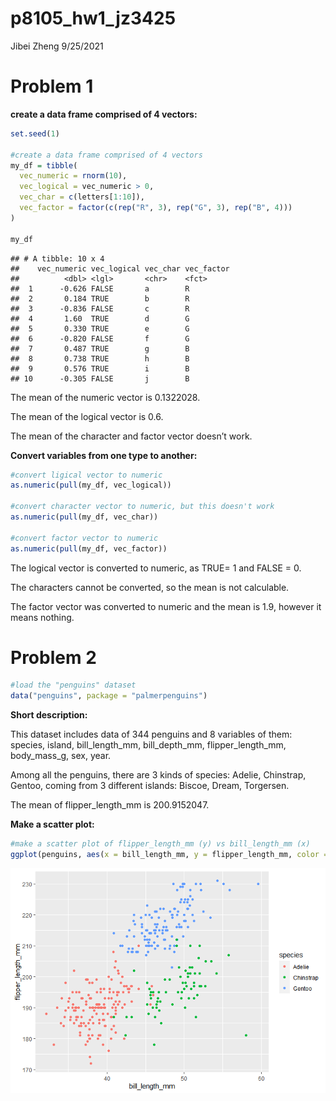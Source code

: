 p8105\_hw1\_jz3425
================
Jibei Zheng
9/25/2021

# Problem 1

**create a data frame comprised of 4 vectors:**

``` r
set.seed(1)

#create a data frame comprised of 4 vectors
my_df = tibble(
  vec_numeric = rnorm(10),
  vec_logical = vec_numeric > 0,
  vec_char = c(letters[1:10]),
  vec_factor = factor(c(rep("R", 3), rep("G", 3), rep("B", 4)))
)

my_df
```

    ## # A tibble: 10 x 4
    ##    vec_numeric vec_logical vec_char vec_factor
    ##          <dbl> <lgl>       <chr>    <fct>     
    ##  1      -0.626 FALSE       a        R         
    ##  2       0.184 TRUE        b        R         
    ##  3      -0.836 FALSE       c        R         
    ##  4       1.60  TRUE        d        G         
    ##  5       0.330 TRUE        e        G         
    ##  6      -0.820 FALSE       f        G         
    ##  7       0.487 TRUE        g        B         
    ##  8       0.738 TRUE        h        B         
    ##  9       0.576 TRUE        i        B         
    ## 10      -0.305 FALSE       j        B

The mean of the numeric vector is 0.1322028.

The mean of the logical vector is 0.6.

The mean of the character and factor vector doesn’t work.

**Convert variables from one type to another:**

``` r
#convert ligical vector to numeric
as.numeric(pull(my_df, vec_logical))

#convert character vector to numeric, but this doesn't work
as.numeric(pull(my_df, vec_char))

#convert factor vector to numeric
as.numeric(pull(my_df, vec_factor))
```

The logical vector is converted to numeric, as TRUE= 1 and FALSE = 0.

The characters cannot be converted, so the mean is not calculable.

The factor vector was converted to numeric and the mean is 1.9, however
it means nothing.

# Problem 2

``` r
#load the "penguins" dataset
data("penguins", package = "palmerpenguins")
```

**Short description:**

This dataset includes data of 344 penguins and 8 variables of them:
species, island, bill\_length\_mm, bill\_depth\_mm, flipper\_length\_mm,
body\_mass\_g, sex, year.

Among all the penguins, there are 3 kinds of species: Adelie, Chinstrap,
Gentoo, coming from 3 different islands: Biscoe, Dream, Torgersen.

The mean of flipper\_length\_mm is 200.9152047.

**Make a scatter plot:**

``` r
#make a scatter plot of flipper_length_mm (y) vs bill_length_mm (x)
ggplot(penguins, aes(x = bill_length_mm, y = flipper_length_mm, color = species)) + geom_point()
```

![](p8105_hw1_jz3425_files/figure-gfm/scatter_plot-1.png)<!-- -->
